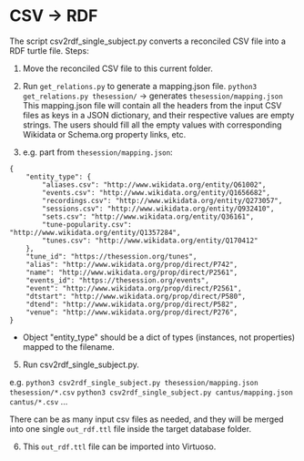 # CSV -> RDF

The script csv2rdf_single_subject.py converts a reconciled CSV file into a RDF turtle file.
Steps:

1.  Move the reconciled CSV file to this current folder.

2.  Run `get_relations.py` to generate a mapping.json file. 
```python3 get_relations.py thesession/``` -> generates `thesession/mapping.json`
This mapping.json file will contain all the headers from the input CSV files as keys in a JSON dictionary, and their respective values are empty strings. The users should fill all the empty values with corresponding Wikidata or Schema.org property links, etc.

3.  e.g. part from `thesession/mapping.json`:
```
{
    "entity_type": {
        "aliases.csv": "http://www.wikidata.org/entity/Q61002",
        "events.csv": "http://www.wikidata.org/entity/Q1656682",
        "recordings.csv": "http://www.wikidata.org/entity/Q273057",
        "sessions.csv": "http://www.wikidata.org/entity/Q932410",
        "sets.csv": "http://www.wikidata.org/entity/Q36161",
        "tune-popularity.csv": "http://www.wikidata.org/entity/Q1357284",
        "tunes.csv": "http://www.wikidata.org/entity/Q170412"
    },
    "tune_id": "https://thesession.org/tunes",
    "alias": "http://www.wikidata.org/prop/direct/P742",
    "name": "http://www.wikidata.org/prop/direct/P2561",
    "events_id": "https://thesession.org/events",
    "event": "http://www.wikidata.org/prop/direct/P2561",
    "dtstart": "http://www.wikidata.org/prop/direct/P580",
    "dtend": "http://www.wikidata.org/prop/direct/P582",
    "venue": "http://www.wikidata.org/prop/direct/P276",
}
```
* Object "entity_type" should be a dict of types (instances, not properties) mapped to the filename.

5. Run csv2rdf_single_subject.py. 

e.g.
```python3 csv2rdf_single_subject.py thesession/mapping.json thesession/*.csv```
```python3 csv2rdf_single_subject.py cantus/mapping.json cantus/*.csv```
...

There can be as many input csv files as needed, and they will be merged into one single `out_rdf.ttl` file inside the target database folder. 

6. This `out_rdf.ttl` file can be imported into Virtuoso.